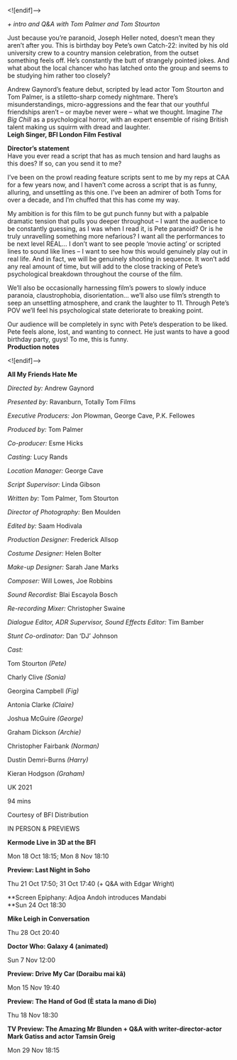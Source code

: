 <![endif]-->

_+ intro and Q&A with Tom Palmer and Tom Stourton_

Just because you’re paranoid, Joseph Heller noted, doesn’t mean they aren’t after you. This is birthday boy Pete’s own Catch-22: invited by his old university crew to a country mansion celebration, from the outset something feels off. He’s constantly the butt of strangely pointed jokes. And what about the local chancer who has latched onto the group and seems to be studying him rather too closely?

Andrew Gaynord’s feature debut, scripted by lead actor Tom Stourton and Tom Palmer, is a stiletto-sharp comedy nightmare. There’s misunderstandings, micro-aggressions and the fear that our youthful friendships aren’t – or maybe never were – what we thought. Imagine _The Big Chill_ as a psychological horror, with an expert ensemble of rising British talent making us squirm with dread and laughter.<br>
**Leigh Singer, BFI London Film Festival**<br>

**Director’s statement**<br>
Have you ever read a script that has as much tension and hard laughs as this does? If so, can you send it to me?

I’ve been on the prowl reading feature scripts sent to me by my reps at CAA for a few years now, and I haven’t come across a script that is as funny, alluring, and unsettling as this one. I’ve been an admirer of both Toms for over a decade, and I’m chuffed that this has come my way.

My ambition is for this film to be gut punch funny but with a palpable dramatic tension that pulls you deeper throughout – I want the audience to be constantly guessing, as I was when I read it, is Pete paranoid? Or is he truly unravelling something more nefarious? I want all the performances to be next level REAL… I don’t want to see people ‘movie acting’ or scripted lines to sound like lines – I want to see how this would genuinely play out in real life. And in fact, we will be genuinely shooting in sequence. It won’t add any real amount of time, but will add to the close tracking of Pete’s psychological breakdown throughout the course of the film.

We’ll also be occasionally harnessing film’s powers to slowly induce paranoia, claustrophobia, disorientation… we’ll also use film’s strength to seep an unsettling atmosphere, and crank the laughter to 11. Through Pete’s POV we’ll feel his psychological state deteriorate to breaking point.

Our audience will be completely in sync with Pete’s desperation to be liked. Pete feels alone, lost, and wanting to connect. He just wants to have a good birthday party, guys! To me, this is funny.<br>
**Production notes**<br>

<![endif]-->

**All My Friends Hate Me**

_Directed by:_ Andrew Gaynord

_Presented by:_ Ravanburn, Totally Tom Films

_Executive Producers:_ Jon Plowman, George Cave, P.K. Fellowes

_Produced by:_ Tom Palmer

_Co-producer:_ Esme Hicks

_Casting:_ Lucy Rands

_Location Manager:_ George Cave

_Script Supervisor:_ Linda Gibson

_Written by:_ Tom Palmer, Tom Stourton

_Director of Photography:_ Ben Moulden

_Edited by:_ Saam Hodivala

_Production Designer:_ Frederick Allsop

_Costume Designer:_ Helen Bolter

_Make-up Designer:_ Sarah Jane Marks

_Composer:_ Will Lowes, Joe Robbins

_Sound Recordist:_ Blai Escayola Bosch

_Re-recording Mixer:_ Christopher Swaine

_Dialogue Editor, ADR Supervisor, Sound Effects Editor:_ Tim Bamber

_Stunt Co-ordinator:_ Dan ‘DJ’ Johnson

_Cast:_

Tom Stourton _(Pete)_

Charly Clive _(Sonia)_

Georgina Campbell _(Fig)_

Antonia Clarke _(Claire)_

Joshua McGuire _(George)_

Graham Dickson _(Archie)_

Christopher Fairbank _(Norman)_

Dustin Demri-Burns _(Harry)_

Kieran Hodgson _(Graham)_

UK 2021

94 mins

Courtesy of BFI Distribution

IN PERSON & PREVIEWS

**Kermode Live in 3D at the BFI**

Mon 18 Oct 18:15; Mon 8 Nov 18:10

**Preview: Last Night in Soho**

Thu 21 Oct 17:50; 31 Oct 17:40 (+ Q&A with Edgar Wright)

**Screen Epiphany: Adjoa Andoh introduces Mandabi  
**Sun 24 Oct 18:30

**Mike Leigh in Conversation**

Thu 28 Oct 20:40

**Doctor Who: Galaxy 4 (animated)**

Sun 7 Nov 12:00

**Preview: Drive My Car (Doraibu mai kâ)**

Mon 15 Nov 19:40

**Preview: The Hand of God (È stata la mano di Dio)**

Thu 18 Nov 18:30

**TV Preview: The Amazing Mr Blunden + Q&A with writer-director-actor Mark Gatiss and actor Tamsin Greig**

Mon 29 Nov 18:15
<!--stackedit_data:
eyJoaXN0b3J5IjpbLTE2MDg0ODc3NTYsNDYzMDIyMzQyXX0=
-->
